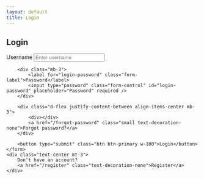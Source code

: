 ```yaml
---
layout: default
title: Login
---
```


<div class="form-container mx-auto">
	<h2 class="text-center mb-4">Login</h2>
	<form>
		<div class="mb-3">
			<label for="login-username" class="form-label">Username</label>
			<input type="text" class="form-control" id="login-username" placeholder="Enter username" required />
		</div>

    	<div class="mb-3">
    		<label for="login-password" class="form-label">Password</label>
    		<input type="password" class="form-control" id="login-password" placeholder="Password" required />
    	</div>

    	<div class="d-flex justify-content-between align-items-center mb-3">
    		<div></div>
    		<a href="/forgot-password" class="small text-decoration-none">Forgot password?</a>
    	</div>

    	<button type="submit" class="btn btn-primary w-100">Login</button>
    </form>
    <div class="text-center mt-3">
    	Don’t have an account?
    	<a href="/register" class="text-decoration-none">Register</a>
    </div>

</div>
